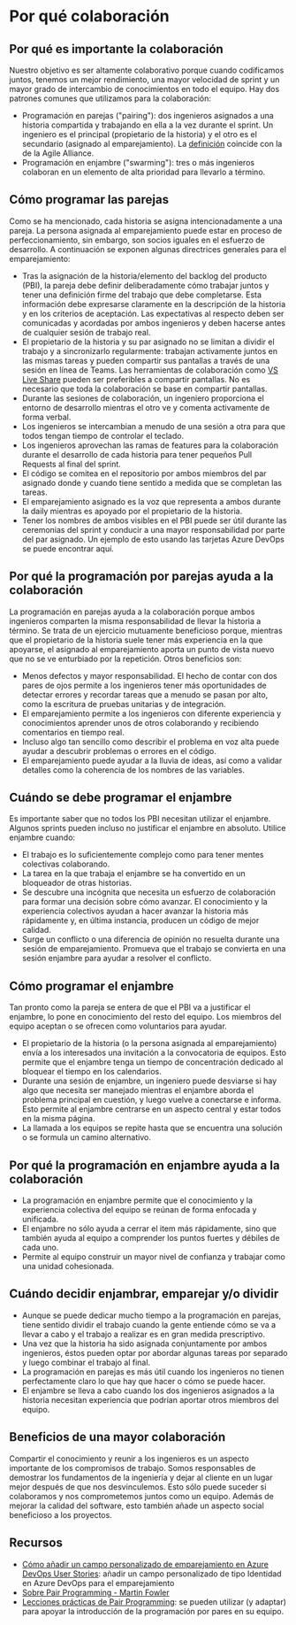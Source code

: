 # Por qué colaboración

## Por qué es importante la colaboración

Nuestro objetivo es ser altamente colaborativo porque cuando codificamos juntos, tenemos un mejor rendimiento, una mayor velocidad de sprint y un mayor grado de intercambio de conocimientos en todo el equipo.
Hay dos patrones comunes que utilizamos para la colaboración:

* Programación en parejas ("pairing"): dos ingenieros asignados a una historia compartida y trabajando en ella a la vez durante el sprint. Un ingeniero es el principal (propietario de la historia) y el otro es el secundario (asignado al emparejamiento). La [definición](https://www.agilealliance.org/glossary/pairing) coincide con la de la Agile Alliance.
* Programación en enjambre ("swarming"): tres o más ingenieros colaboran en un elemento de alta prioridad para llevarlo a término.

## Cómo programar las parejas

Como se ha mencionado, cada historia se asigna intencionadamente a una pareja. La persona asignada al emparejamiento puede estar en proceso de perfeccionamiento, sin embargo, son socios iguales en el esfuerzo de desarrollo. A continuación se exponen algunas directrices generales para el emparejamiento:

* Tras la asignación de la historia/elemento del backlog del producto (PBI), la pareja debe definir deliberadamente cómo trabajar juntos y tener una definición firme del trabajo que debe completarse. Esta información debe expresarse claramente en la descripción de la historia y en los criterios de aceptación. Las expectativas al respecto deben ser comunicadas y acordadas por ambos ingenieros y deben hacerse antes de cualquier sesión de trabajo real.
* El propietario de la historia y su par asignado no se limitan a dividir el trabajo y a sincronizarlo regularmente: trabajan activamente juntos en las mismas tareas y pueden compartir sus pantallas a través de una sesión en línea de Teams. Las herramientas de colaboración como [VS Live Share](https://visualstudio.microsoft.com/es/services/live-share/) pueden ser preferibles a compartir pantallas. No es necesario que toda la colaboración se base en compartir pantallas.
* Durante las sesiones de colaboración, un ingeniero proporciona el entorno de desarrollo mientras el otro ve y comenta activamente de forma verbal.
* Los ingenieros se intercambian a menudo de una sesión a otra para que todos tengan tiempo de controlar el teclado.
* Los ingenieros aprovechan las ramas de features para la colaboración durante el desarrollo de cada historia para tener pequeños Pull Requests al final del sprint.
* El código se comitea en el repositorio por ambos miembros del par asignado donde y cuando tiene sentido a medida que se completan las tareas.
* El emparejamiento asignado es la voz que representa a ambos durante la daily mientras es apoyado por el propietario de la historia.
* Tener los nombres de ambos visibles en el PBI puede ser útil durante las ceremonias del sprint y conducir a una mayor responsabilidad por parte del par asignado. Un ejemplo de esto usando las tarjetas Azure DevOps se puede encontrar aquí.

## Por qué la programación por parejas ayuda a la colaboración

La programación en parejas ayuda a la colaboración porque ambos ingenieros comparten la misma responsabilidad de llevar la historia a término. Se trata de un ejercicio mutuamente beneficioso porque, mientras que el propietario de la historia suele tener más experiencia en la que apoyarse, el asignado al emparejamiento aporta un punto de vista nuevo que no se ve enturbiado por la repetición.
Otros beneficios son:

* Menos defectos y mayor responsabilidad. El hecho de contar con dos pares de ojos permite a los ingenieros tener más oportunidades de detectar errores y recordar tareas que a menudo se pasan por alto, como la escritura de pruebas unitarias y de integración.
* El emparejamiento permite a los ingenieros con diferente experiencia y conocimientos aprender unos de otros colaborando y recibiendo comentarios en tiempo real.
* Incluso algo tan sencillo como describir el problema en voz alta puede ayudar a descubrir problemas o errores en el código.
* El emparejamiento puede ayudar a la lluvia de ideas, así como a validar detalles como la coherencia de los nombres de las variables.

## Cuándo se debe programar el enjambre

Es importante saber que no todos los PBI necesitan utilizar el enjambre. Algunos sprints pueden incluso no justificar el enjambre en absoluto. Utilice enjambre cuando:

* El trabajo es lo suficientemente complejo como para tener mentes colectivas colaborando.
* La tarea en la que trabaja el enjambre se ha convertido en un bloqueador de otras historias.
* Se descubre una incógnita que necesita un esfuerzo de colaboración para formar una decisión sobre cómo avanzar. El conocimiento y la experiencia colectivos ayudan a hacer avanzar la historia más rápidamente y, en última instancia, producen un código de mejor calidad.
* Surge un conflicto o una diferencia de opinión no resuelta durante una sesión de emparejamiento. Promueva que el trabajo se convierta en una sesión enjambre para ayudar a resolver el conflicto.

## Cómo programar el enjambre

Tan pronto como la pareja se entera de que el PBI va a justificar el enjambre, lo pone en conocimiento del resto del equipo. Los miembros del equipo aceptan o se ofrecen como voluntarios para ayudar.

* El propietario de la historia (o la persona asignada al emparejamiento) envía a los interesados una invitación a la convocatoria de equipos. Esto permite que el enjambre tenga un tiempo de concentración dedicado al bloquear el tiempo en los calendarios.
* Durante una sesión de enjambre, un ingeniero puede desviarse si hay algo que necesita ser manejado mientras el enjambre aborda el problema principal en cuestión, y luego vuelve a conectarse e informa. Esto permite al enjambre centrarse en un aspecto central y estar todos en la misma página.
* La llamada a los equipos se repite hasta que se encuentra una solución o se formula un camino alternativo.

## Por qué la programación en enjambre ayuda a la colaboración

* La programación en enjambre permite que el conocimiento y la experiencia colectiva del equipo se reúnan de forma enfocada y unificada.
* El enjambre no sólo ayuda a cerrar el item más rápidamente, sino que también ayuda al equipo a comprender los puntos fuertes y débiles de cada uno.
* Permite al equipo construir un mayor nivel de confianza y trabajar como una unidad cohesionada.

## Cuándo decidir enjambrar, emparejar y/o dividir

* Aunque se puede dedicar mucho tiempo a la programación en parejas, tiene sentido dividir el trabajo cuando la gente entiende cómo se va a llevar a cabo y el trabajo a realizar es en gran medida prescriptivo.
* Una vez que la historia ha sido asignada conjuntamente por ambos ingenieros, éstos pueden optar por abordar algunas tareas por separado y luego combinar el trabajo al final.
* La programación en parejas es más útil cuando los ingenieros no tienen perfectamente claro lo que hay que hacer o cómo se puede hacer.
* El enjambre se lleva a cabo cuando los dos ingenieros asignados a la historia necesitan experiencia que podrían aportar otros miembros del equipo.

## Beneficios de una mayor colaboración

Compartir el conocimiento y reunir a los ingenieros es un aspecto importante de los compromisos de trabajo. Somos responsables de demostrar los fundamentos de la ingeniería y dejar al cliente en un lugar mejor después de que nos desvinculemos. Esto sólo puede suceder si colaboramos y nos comprometemos juntos como un equipo. Además de mejorar la calidad del software, esto también añade un aspecto social beneficioso a los proyectos.

## Recursos

* [Cómo añadir un campo personalizado de emparejamiento en Azure DevOps User Stories](add-pairing-field-azure-devops-cards.md): añadir un campo personalizado de tipo Identidad en Azure DevOps para el emparejamiento
* [Sobre Pair Programming - Martin Fowler](https://martinfowler.com/articles/on-pair-programming.html)
* [Lecciones prácticas de Pair Programming](https://github.com/The-V8/pair-programming-sessions): se pueden utilizar (y adaptar) para apoyar la introducción de la programación por pares en su equipo.
